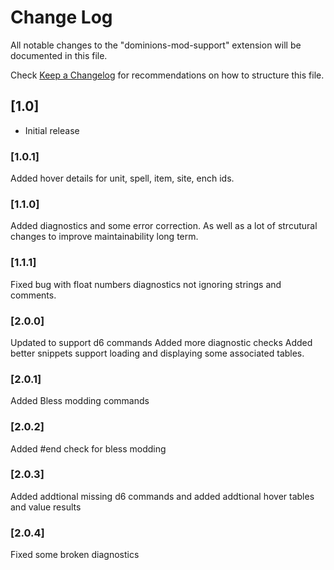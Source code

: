 # Change Log

All notable changes to the "dominions-mod-support" extension will be documented in this file.

Check [Keep a Changelog](http://keepachangelog.com/) for recommendations on how to structure this file.

## [1.0]

- Initial release

### [1.0.1]

Added hover details for unit, spell, item, site, ench ids. 

### [1.1.0]

Added diagnostics and some error correction. As well as a lot of strcutural changes to improve maintainability long term. 

### [1.1.1]

Fixed bug with float numbers diagnostics not ignoring strings and comments. 

### [2.0.0]

Updated to support d6 commands
Added more diagnostic checks
Added better snippets support loading and displaying some associated tables. 

### [2.0.1]

Added Bless modding commands

### [2.0.2]

Added #end check for bless modding

### [2.0.3]

Added addtional missing d6 commands and added addtional hover tables and value results

### [2.0.4]

Fixed some broken diagnostics